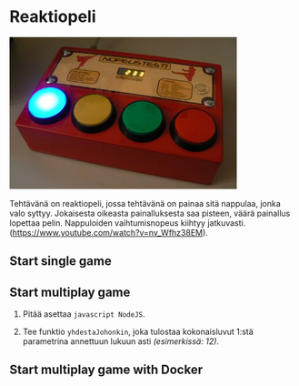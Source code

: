 # Reaktiopeli

<img src="media/5e7a8461c064adb51984e7e962530b49.jpg" width=400px>

Tehtävänä on reaktiopeli, jossa tehtävänä on painaa sitä nappulaa, jonka valo
syttyy. Jokaisesta oikeasta painalluksesta saa pisteen, väärä painallus lopettaa
pelin. Nappuloiden vaihtumisnopeus kiihtyy jatkuvasti.
(https://www.youtube.com/watch?v=nv_Wfhz38EM).


## Start single game

## Start multiplay game
1.  Pitää asettaa     ```javascript NodeJS```.

2.  Tee funktio `yhdestaJohonkin`, joka tulostaa kokonaisluvut 1:stä parametrina annettuun lukuun
    asti _(esimerkissä: 12)_.

## Start multiplay game with Docker